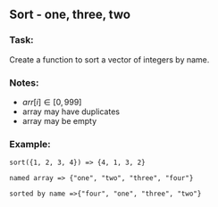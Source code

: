 ## Sort - one, three, two

### Task:
Create a function to sort a vector of integers by name.

### Notes:
* $arr[i] \in [0, 999]$
* array may have duplicates
* array may be empty

### Example:
    sort({1, 2, 3, 4}) => {4, 1, 3, 2}

    named array => {"one", "two", "three", "four"}
    
    sorted by name =>{"four", "one", "three", "two"}